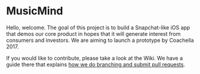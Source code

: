 # MusicMind

Hello, welcome. The goal of this project is to build a Snapchat-like iOS app that demos our core product in hopes that it will generate interest from consumers and investors. We are aiming to launch a prototype by Coachella 2017.

If you would like to contribute, please take a look at the Wiki. We have a guide there that explains [how we do branching and submit pull requests](https://github.com/wvdk/MusicMind-iOS/wiki/Branching-and-pull-requests).
